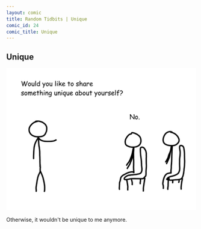 ```yaml
---
layout: comic
title: Random Tidbits | Unique
comic_id: 24
comic_title: Unique
---
```


## Unique

![](/assets/images/24.png)

Otherwise, it wouldn't be unique to me anymore.
